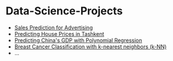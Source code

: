 # Data-Science-Projects

- [Sales Prediction for Advertising](https://github.com/Jonikulov/Data-Science-Projects/blob/main/Sales%20Prediction.ipynb)
- [Predicting House Prices in Tashkent](https://github.com/Jonikulov/Data-Science-Projects/blob/main/Tashkent_House_Price_Prediction-End2End.ipynb)
- [Predicting China's GDP with Polynomial Regression](https://github.com/Jonikulov/Data-Science-Projects/blob/main/Polynomial_Regression-Nonlinear.ipynb)
- [Breast Cancer Classification with k-nearest neighbors (k-NN)](https://github.com/Jonikulov/Data-Science-Projects/blob/main/Breast_Cancer_Classifications-kNN.ipynb)
- ...